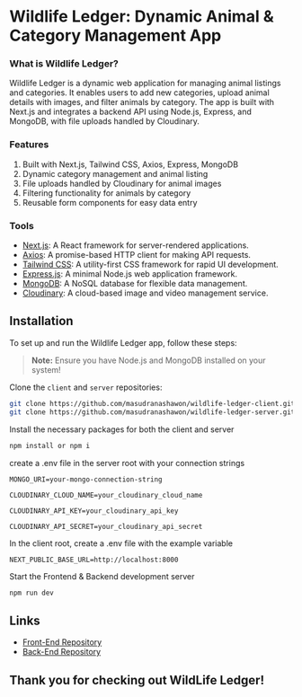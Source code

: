 # Wildlife Ledger: Dynamic Animal & Category Management App

### What is Wildlife Ledger?

Wildlife Ledger is a dynamic web application for managing animal listings and categories. It enables users to add new categories, upload animal details with images, and filter animals by category. The app is built with Next.js and integrates a backend API using Node.js, Express, and MongoDB, with file uploads handled by Cloudinary.

### Features

1. Built with Next.js, Tailwind CSS, Axios, Express, MongoDB
2. Dynamic category management and animal listing
3. File uploads handled by Cloudinary for animal images
4. Filtering functionality for animals by category
5. Reusable form components for easy data entry

### Tools

- [Next.js](https://nextjs.org/): A React framework for server-rendered applications.
- [Axios](https://axios-http.com/): A promise-based HTTP client for making API requests.
- [Tailwind CSS](https://tailwindcss.com/): A utility-first CSS framework for rapid UI development.
- [Express.js](https://expressjs.com/): A minimal Node.js web application framework.
- [MongoDB](https://www.mongodb.com/): A NoSQL database for flexible data management.
- [Cloudinary](https://cloudinary.com/): A cloud-based image and video management service.

## Installation

To set up and run the Wildlife Ledger app, follow these steps:

> **Note:** Ensure you have Node.js and MongoDB installed on your system!

Clone the `client` and `server` repositories:

```bash
git clone https://github.com/masudranashawon/wildlife-ledger-client.git
git clone https://github.com/masudranashawon/wildlife-ledger-server.git
```

Install the necessary packages for both the client and server

```bash
npm install or npm i
```

create a .env file in the server root with your connection strings

`MONGO_URI=your-mongo-connection-string`

`CLOUDINARY_CLOUD_NAME=your_cloudinary_cloud_name`

`CLOUDINARY_API_KEY=your_cloudinary_api_key`

`CLOUDINARY_API_SECRET=your_cloudinary_api_secret`

In the client root, create a .env file with the example variable

`NEXT_PUBLIC_BASE_URL=http://localhost:8000`

Start the Frontend & Backend development server

```bash
npm run dev
```

## Links

- [Front-End Repository ](https://github.com/masudranashawon/wildlife-ledger-client)
- [Back-End Repository ](https://github.com/masudranashawon/wildlife-ledger-server)

## Thank you for checking out WildLife Ledger!
